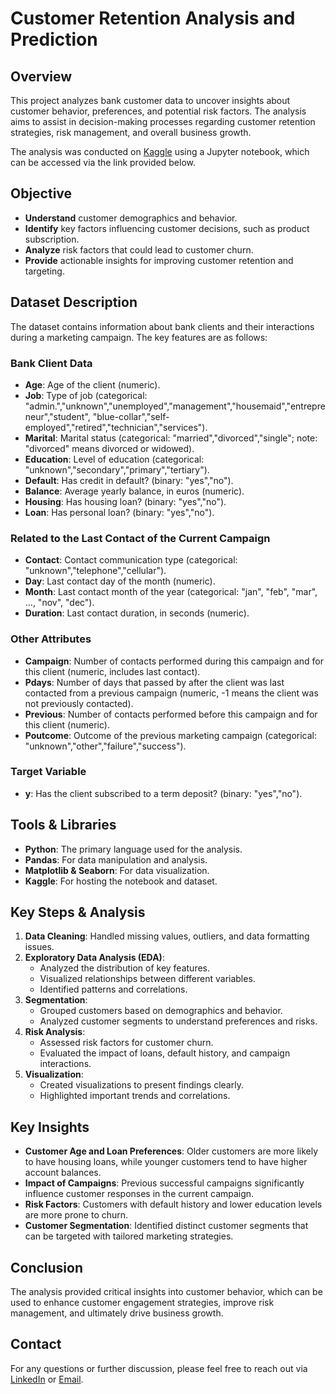 # Customer Retention Analysis and Prediction

## Overview
This project analyzes bank customer data to uncover insights about customer behavior, preferences, and potential risk factors. The analysis aims to assist in decision-making processes regarding customer retention strategies, risk management, and overall business growth.

The analysis was conducted on [Kaggle](https://www.kaggle.com/code/hitruonganh/customer-retention-analysis-and-prediction?scriptVersionId=194659751) using a Jupyter notebook, which can be accessed via the link provided below.

## Objective
- **Understand** customer demographics and behavior.
- **Identify** key factors influencing customer decisions, such as product subscription.
- **Analyze** risk factors that could lead to customer churn.
- **Provide** actionable insights for improving customer retention and targeting.

## Dataset Description

The dataset contains information about bank clients and their interactions during a marketing campaign. The key features are as follows:

### Bank Client Data
- **Age**: Age of the client (numeric).
- **Job**: Type of job (categorical: "admin.","unknown","unemployed","management","housemaid","entrepreneur","student", "blue-collar","self-employed","retired","technician","services").
- **Marital**: Marital status (categorical: "married","divorced","single"; note: "divorced" means divorced or widowed).
- **Education**: Level of education (categorical: "unknown","secondary","primary","tertiary").
- **Default**: Has credit in default? (binary: "yes","no").
- **Balance**: Average yearly balance, in euros (numeric).
- **Housing**: Has housing loan? (binary: "yes","no").
- **Loan**: Has personal loan? (binary: "yes","no").

### Related to the Last Contact of the Current Campaign
- **Contact**: Contact communication type (categorical: "unknown","telephone","cellular").
- **Day**: Last contact day of the month (numeric).
- **Month**: Last contact month of the year (categorical: "jan", "feb", "mar", ..., "nov", "dec").
- **Duration**: Last contact duration, in seconds (numeric).

### Other Attributes
- **Campaign**: Number of contacts performed during this campaign and for this client (numeric, includes last contact).
- **Pdays**: Number of days that passed by after the client was last contacted from a previous campaign (numeric, -1 means the client was not previously contacted).
- **Previous**: Number of contacts performed before this campaign and for this client (numeric).
- **Poutcome**: Outcome of the previous marketing campaign (categorical: "unknown","other","failure","success").

### Target Variable
- **y**: Has the client subscribed to a term deposit? (binary: "yes","no").

## Tools & Libraries
- **Python**: The primary language used for the analysis.
- **Pandas**: For data manipulation and analysis.
- **Matplotlib & Seaborn**: For data visualization.
- **Kaggle**: For hosting the notebook and dataset.

## Key Steps & Analysis
1. **Data Cleaning**: Handled missing values, outliers, and data formatting issues.
2. **Exploratory Data Analysis (EDA)**: 
   - Analyzed the distribution of key features.
   - Visualized relationships between different variables.
   - Identified patterns and correlations.
3. **Segmentation**:
   - Grouped customers based on demographics and behavior.
   - Analyzed customer segments to understand preferences and risks.
4. **Risk Analysis**:
   - Assessed risk factors for customer churn.
   - Evaluated the impact of loans, default history, and campaign interactions.
5. **Visualization**:
   - Created visualizations to present findings clearly.
   - Highlighted important trends and correlations.

## Key Insights
- **Customer Age and Loan Preferences**: Older customers are more likely to have housing loans, while younger customers tend to have higher account balances.
- **Impact of Campaigns**: Previous successful campaigns significantly influence customer responses in the current campaign.
- **Risk Factors**: Customers with default history and lower education levels are more prone to churn.
- **Customer Segmentation**: Identified distinct customer segments that can be targeted with tailored marketing strategies.

## Conclusion
The analysis provided critical insights into customer behavior, which can be used to enhance customer engagement strategies, improve risk management, and ultimately drive business growth.

## Contact
For any questions or further discussion, please feel free to reach out via [LinkedIn](https://www.linkedin.com/in/yourprofile) or [Email](mailto:hitruong.work@gmail.com).